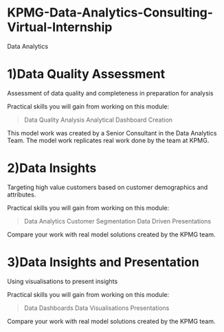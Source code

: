 # KPMG-Data-Analytics-Consulting-Virtual-Internship
Data Analytics

# 1)Data Quality Assessment
Assessment of data quality and completeness in preparation for analysis

Practical skills you will gain from working on this module:
>Data Quality Analysis 
>Analytical Dashboard Creation

This model work was created by a Senior Consultant in the Data Analytics Team. The model work replicates real work done by the team at KPMG.

# 2)Data Insights
Targeting high value customers based on customer demographics and attributes.

Practical skills you will gain from working on this module:
>Data Analytics
>Customer Segmentation 
>Data Driven Presentations

Compare your work with real model solutions created by the KPMG team.

# 3)Data Insights and Presentation
Using visualisations to present insights

Practical skills you will gain from working on this module:
>Data Dashboards
>Data Visualisations Presentations

Compare your work with real model solutions created by the KPMG team.
